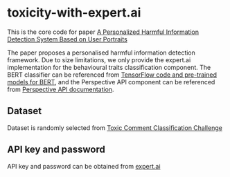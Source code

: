 # toxicity-with-expert.ai

This is the core code for paper [A Personalized Harmful Information Detection System Based on User Portraits](https://aisel.aisnet.org/amcis2022/sig_odis/sig_odis/16/)

The paper proposes a personalised harmful information detection framework. Due to size limitations, we only provide the expert.ai implementation for the behavioural traits classification component. The BERT classifier can be referenced from [TensorFlow code and pre-trained models for BERT](https://github.com/google-research/bert), and the Perspective API component can be referenced from [Perspective API documentation](https://github.com/conversationai/perspectiveapi).

## Dataset
Dataset is randomly selected from [Toxic Comment Classification Challenge](https://www.kaggle.com/c/jigsaw-toxic-comment-classification-challenge)

## API key and password
API key and password can be obtained from [expert.ai](https://www.expert.ai/)
